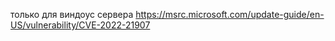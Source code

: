 только для виндоус сервера
https://msrc.microsoft.com/update-guide/en-US/vulnerability/CVE-2022-21907
